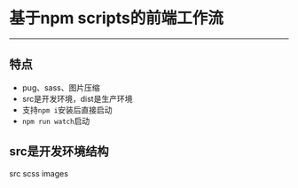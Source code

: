 # 基于npm scripts的前端工作流
---

## 特点
- pug、sass、图片压缩
- src是开发环境，dist是生产环境
- 支持`npm i`安装后直接启动
- `npm run watch`启动

## src是开发环境结构
src
  scss
  images